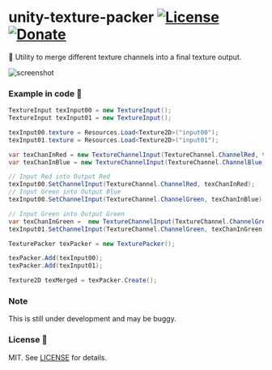 unity-texture-packer [![License](https://img.shields.io/badge/License-MIT-lightgrey.svg?style=flat)](http://mit-license.org) [![Donate](https://img.shields.io/badge/Donate-PayPal-green.svg)](https://www.paypal.me/andyduboc/5usd)
==========


:hammer: Utility to merge different texture channels into a final texture output. 

![screenshot](Screenshots/screen00.gif)

### Example in code :floppy_disk:

```cs
TextureInput texInput00 = new TextureInput();
TextureInput texInput01 = new TextureInput();

texInput00.texture = Resources.Load<Texture2D>("input00");
texInput01.texture = Resources.Load<Texture2D>("input01");

var texChanInRed = new TextureChannelInput(TextureChannel.ChannelRed, true);
var texChanInBlue = new TextureChannelInput(TextureChannel.ChannelBlue, true);

// Input Red into Output Red
texInput00.SetChannelInput(TextureChannel.ChannelRed, texChanInRed);
// Input Green into Output Blue
texInput00.SetChannelInput(TextureChannel.ChannelGreen, texChanInBlue);

// Input Green into Output Green
var texChanInGreen =  new TextureChannelInput(TextureChannel.ChannelGreen, true);
texInput01.SetChannelInput(TextureChannel.ChannelGreen, texChanInGreen);

TexturePacker texPacker = new TexturePacker();

texPacker.Add(texInput00);
texPacker.Add(texInput01);

Texture2D texMerged = texPacker.Create();
```

### Note

This is still under development and may be buggy.

### License :pencil:

MIT. See [LICENSE](https://github.com/andydbc/unity-texture-packer/blob/master/LICENSE) for details.
